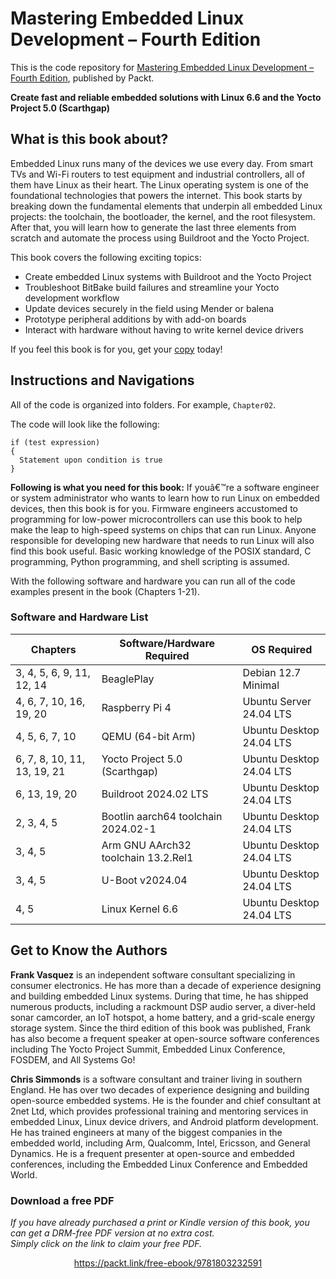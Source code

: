 # Mastering Embedded Linux Development – Fourth Edition

This is the code repository for [Mastering Embedded Linux Development – Fourth Edition](https://www.packtpub.com/product/mastering-embedded-linux-programming-third-edition/9781803232591?utm_source=github&utm_medium=repository&utm_campaign=9781803232591), published by Packt.

**Create fast and reliable embedded solutions with Linux 6.6 and the Yocto Project 5.0 (Scarthgap)**

## What is this book about?
Embedded Linux runs many of the devices we use every day. From smart TVs and Wi-Fi routers to test equipment and industrial controllers, all of them have Linux as their heart. The Linux operating system is one of the foundational technologies that powers the internet. This book starts by breaking down the fundamental elements that underpin all embedded Linux projects: the toolchain, the bootloader, the kernel, and the root filesystem. After that, you will learn how to generate the last three elements from scratch and automate the process using Buildroot and the Yocto Project.

This book covers the following exciting topics:
* Create embedded Linux systems with Buildroot and the Yocto Project
* Troubleshoot BitBake build failures and streamline your Yocto development workflow
* Update devices securely in the field using Mender or balena
* Prototype peripheral additions by with add-on boards
* Interact with hardware without having to write kernel device drivers

If you feel this book is for you, get your [copy](https://www.amazon.com/dp/1803232595) today!

## Instructions and Navigations
All of the code is organized into folders. For example, `Chapter02`.

The code will look like the following:
```
if (test expression)
{
  Statement upon condition is true
}
```

**Following is what you need for this book:**
If youâ€™re a software engineer or system administrator who wants to learn how to run Linux on embedded devices, then this book is for you. Firmware engineers accustomed to programming for low-power microcontrollers can use this book to help make the leap to high-speed systems on chips that can run Linux. Anyone responsible for developing new hardware that needs to run Linux will also find this book useful. Basic working knowledge of the POSIX standard, C programming, Python programming, and shell scripting is assumed.

With the following software and hardware you can run all of the code examples present in the book (Chapters 1-21).

### Software and Hardware List

| Chapters                    | Software/Hardware Required          | OS Required              |
| --------------------------- | ----------------------------------- | ------------------------ |
| 3, 4, 5, 6, 9, 11, 12, 14   | BeaglePlay                          | Debian 12.7 Minimal      |
| 4, 6, 7, 10, 16, 19, 20     | Raspberry Pi 4                      | Ubuntu Server 24.04 LTS  |
| 4, 5, 6, 7, 10              | QEMU (64-bit Arm)                   | Ubuntu Desktop 24.04 LTS |
| 6, 7, 8, 10, 11, 13, 19, 21 | Yocto Project 5.0 (Scarthgap)       | Ubuntu Desktop 24.04 LTS |
| 6, 13, 19, 20               | Buildroot 2024.02 LTS               | Ubuntu Desktop 24.04 LTS |
| 2, 3, 4, 5                  | Bootlin aarch64 toolchain 2024.02-1 | Ubuntu Desktop 24.04 LTS |
| 3, 4, 5                     | Arm GNU AArch32 toolchain 13.2.Rel1 | Ubuntu Desktop 24.04 LTS |
| 3, 4, 5                     | U-Boot v2024.04                     | Ubuntu Desktop 24.04 LTS |
| 4, 5                        | Linux Kernel 6.6                    | Ubuntu Desktop 24.04 LTS |

## Get to Know the Authors
**Frank Vasquez** is an independent software consultant specializing in consumer electronics. He has more than a decade of experience designing and building embedded Linux systems. During that time, he has shipped numerous products, including a rackmount DSP audio server, a diver-held sonar camcorder, an IoT hotspot, a home battery, and a grid-scale energy storage system. Since the third edition of this book was published, Frank has also become a frequent speaker at open-source software conferences including The Yocto Project Summit, Embedded Linux Conference, FOSDEM, and All Systems Go!

**Chris Simmonds** is a software consultant and trainer living in southern England. He has over two decades of experience designing and building open-source embedded systems. He is the founder and chief consultant at 2net Ltd, which provides professional training and mentoring services in embedded Linux, Linux device drivers, and Android platform development. He has trained engineers at many of the biggest companies in the embedded world, including Arm, Qualcomm, Intel, Ericsson, and General Dynamics. He is a frequent presenter at open-source and embedded conferences, including the Embedded Linux Conference and Embedded World.

### Download a free PDF

<i>If you have already purchased a print or Kindle version of this book, you can get a DRM-free PDF version at no extra cost.<br>Simply click on the link to claim your free PDF.</i>
<p align="center"> <a href="https://packt.link/free-ebook/9781803232591">https://packt.link/free-ebook/9781803232591</a></p>
